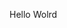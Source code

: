 Hello Wolrd




















































































































































































































































































































































































































































































































































































































































































































































































































































































































































































































































































































































































































































































































































































































































































































































































































































































































































































































































































































































































































































































































































































































































































































































































































































































































































































































































































































































































































































































































































































































































































































































































































































































































































































































































































































































































































































































































































